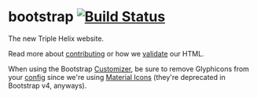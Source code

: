 # bootstrap [![Build Status](https://travis-ci.org/2363web/bootstrap.svg?branch=gh-pages)](https://travis-ci.org/2363web/bootstrap)

The new Triple Helix website.

Read more about [contributing](https://github.com/2363web/bootstrap/blob/gh-pages/CCONTRIBUTING.md) or how we [validate](https://github.com/2363web/bootstrap/blob/gh-pages/VALIDATION.md) our HTML.

When using the Bootstrap [Customizer](https://getbootstrap.com/customizer), be sure to remove Glyphicons from your [config](https://github.com/2363web/bootstrap/blob/gh-pages/config.json) since we're using [Material Icons](https://github.com/google/material-design-icons) (they're deprecated in Bootstrap v4, anyways).
